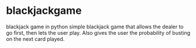 # blackjackgame
blackjack game in python 
simple blackjack game that allows the dealer to go first, then lets the user play. Also gives the user the probability of busting on the next card played. 
